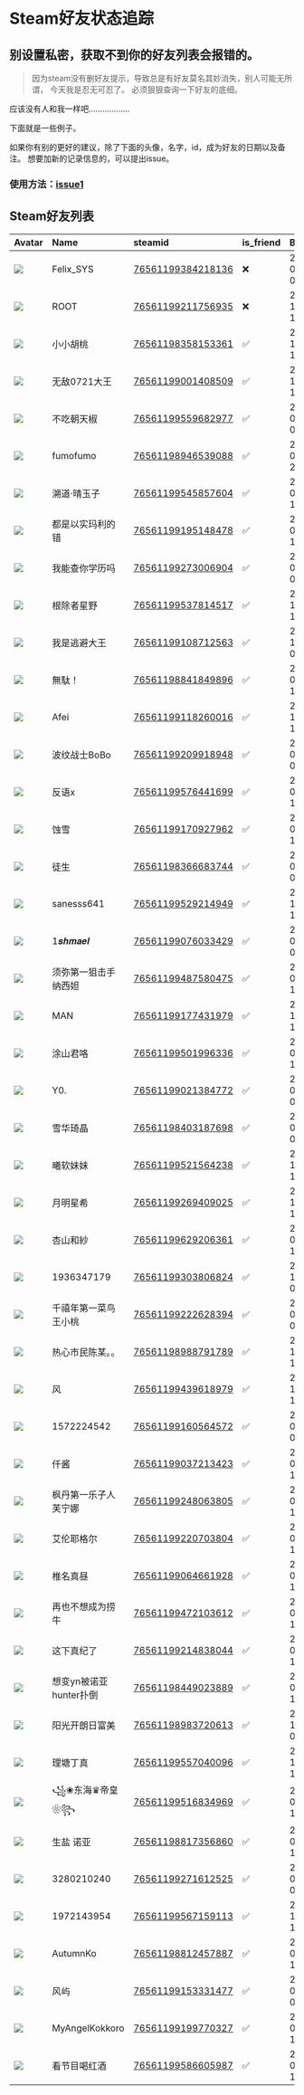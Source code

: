 # Steam好友状态追踪
## 别设置私密，获取不到你的好友列表会报错的。

> 因为steam没有删好友提示，导致总是有好友莫名其妙消失，别人可能无所谓，
> 今天我是忍无可忍了。 必须狠狠查询一下好友的底细。

应该没有人和我一样吧………………

下面就是一些例子。

如果你有别的更好的建议，除了下面的头像，名字，id，成为好友的日期以及备注。 想要加新的记录信息的，可以提出issue。

### 使用方法：[issue1](https://github.com/systemannounce/SteamFriends/issues/1)

## Steam好友列表

| Avatar                                                                            | Name            | steamid                                                                     | is_friend   | BFD                 | Remark   |
|:----------------------------------------------------------------------------------|:----------------|:----------------------------------------------------------------------------|:------------|:--------------------|:---------|
| ![](https://avatars.steamstatic.com/d41abd4be0b3769e1919802da758591a11639b13.jpg) | Felix_SYS       | [76561199384218136](https://steamcommunity.com/profiles/76561199384218136/) | ❌           | 2022-08-14 01:06:38 |          |
| ![](https://avatars.steamstatic.com/ef15d4fa577672454e11c4dc5fbfa9fc71722ede.jpg) | ROOT            | [76561199211756935](https://steamcommunity.com/profiles/76561199211756935/) | ❌           | 2021-10-02 11:23:03 |          |
| ![](https://avatars.steamstatic.com/603220414ae0da4991342056a86c4035d616c1a6.jpg) | 小小胡桃            | [76561198358153361](https://steamcommunity.com/profiles/76561198358153361/) | ✅           | 2023-10-15 16:24:54 |          |
| ![](https://avatars.steamstatic.com/ff454d190b6dc392d2fbe163e78bf2182d1de9e0.jpg) | 无敌0721大王        | [76561199001408509](https://steamcommunity.com/profiles/76561199001408509/) | ✅           | 2023-10-07 10:41:12 |          |
| ![](https://avatars.steamstatic.com/d62cdc49cd3363d16c5ed41c1dac37fd523f6f5d.jpg) | 不吃朝天椒           | [76561199559682977](https://steamcommunity.com/profiles/76561199559682977/) | ✅           | 2024-04-08 03:17:48 |          |
| ![](https://avatars.steamstatic.com/af023a804c1de11b2f670fb7f15a9c8d881c8956.jpg) | fumofumo        | [76561198946539088](https://steamcommunity.com/profiles/76561198946539088/) | ✅           | 2024-06-23 23:20:01 |          |
| ![](https://avatars.steamstatic.com/c9c69b895e0f74afb6d823d8edf05cc2d76f9531.jpg) | 溯道·晴玉子          | [76561199545857604](https://steamcommunity.com/profiles/76561199545857604/) | ✅           | 2024-01-13 12:02:04 |          |
| ![](https://avatars.steamstatic.com/2427209e3a89acd22a5776df8be083da5616f531.jpg) | 都是以实玛利的错        | [76561199195148478](https://steamcommunity.com/profiles/76561199195148478/) | ✅           | 2024-04-16 14:32:12 |          |
| ![](https://avatars.steamstatic.com/56f337b08c900e706b24920c78345d31a5603022.jpg) | 我能查你学历吗         | [76561199273006904](https://steamcommunity.com/profiles/76561199273006904/) | ✅           | 2024-01-19 02:27:18 |          |
| ![](https://avatars.steamstatic.com/32b9f22c03075d987bfcce5ed75b1d9e61b5a7e5.jpg) | 根除者星野           | [76561199537814517](https://steamcommunity.com/profiles/76561199537814517/) | ✅           | 2023-12-02 15:04:57 |          |
| ![](https://avatars.steamstatic.com/92ae4eadd5d7fe87a870e26b31aa6b6e42c54692.jpg) | 我是逃避大王          | [76561199108712563](https://steamcommunity.com/profiles/76561199108712563/) | ✅           | 2023-10-09 05:04:48 |          |
| ![](https://avatars.steamstatic.com/653dc73bc3ed017b987d2dd73f73c80b933b261f.jpg) | 無駄！             | [76561198841849896](https://steamcommunity.com/profiles/76561198841849896/) | ✅           | 2023-08-28 14:16:16 |          |
| ![](https://avatars.steamstatic.com/1191c81a57194f64acfcda94f0fd0cb94e92eff7.jpg) | Afei            | [76561199118260016](https://steamcommunity.com/profiles/76561199118260016/) | ✅           | 2023-10-08 11:06:28 |          |
| ![](https://avatars.steamstatic.com/6d1c4af8984385142d3190c3142d1ab40e837b9e.jpg) | 波纹战士BoBo        | [76561199209918948](https://steamcommunity.com/profiles/76561199209918948/) | ✅           | 2024-06-02 04:01:56 |          |
| ![](https://avatars.steamstatic.com/c33713a5e5a7a3d5ea2a93a86eeb28f0d919279c.jpg) | 反语x             | [76561199576441699](https://steamcommunity.com/profiles/76561199576441699/) | ✅           | 2024-01-19 16:37:09 |          |
| ![](https://avatars.steamstatic.com/092bcf5dc95589942e165236ce78f6757220d1b3.jpg) | 蚀雪              | [76561199170927962](https://steamcommunity.com/profiles/76561199170927962/) | ✅           | 2024-05-13 11:13:59 |          |
| ![](https://avatars.steamstatic.com/2a414f78af4bd5c11a7036bea8ab8e6430c2ce00.jpg) | 徒生              | [76561198366683744](https://steamcommunity.com/profiles/76561198366683744/) | ✅           | 2024-01-22 07:51:49 |          |
| ![](https://avatars.steamstatic.com/ca545b57c0db6b7d83a7321c8389b408d2c7b310.jpg) | sanesss641      | [76561199529214949](https://steamcommunity.com/profiles/76561199529214949/) | ✅           | 2023-10-21 11:51:21 |          |
| ![](https://avatars.steamstatic.com/4aac5a984fced6c53ce805973288315eaee6424b.jpg) | 1𝒔𝒉𝒎𝒂𝒆𝒍         | [76561199076033429](https://steamcommunity.com/profiles/76561199076033429/) | ✅           | 2024-06-09 06:13:08 |          |
| ![](https://avatars.steamstatic.com/47b61594546d2824366e5bd9e32e5fb7e2232dcf.jpg) | 须弥第一狙击手纳西妲      | [76561199487580475](https://steamcommunity.com/profiles/76561199487580475/) | ✅           | 2024-07-12 12:46:34 |          |
| ![](https://avatars.steamstatic.com/0ae81ca7c6209a3391ea86d2da7ff019658732e0.jpg) | MAN             | [76561199177431979](https://steamcommunity.com/profiles/76561199177431979/) | ✅           | 2023-10-14 14:37:20 |          |
| ![](https://avatars.steamstatic.com/2c90ffecbf3fb21c1bf79202523870c1b0bdccb1.jpg) | 涂山君咯            | [76561199501996336](https://steamcommunity.com/profiles/76561199501996336/) | ✅           | 2023-09-25 14:04:20 |          |
| ![](https://avatars.steamstatic.com/ee0e6adb9c075b0b40cbedba2f8699d1c040ca6c.jpg) | Y0.             | [76561199021384772](https://steamcommunity.com/profiles/76561199021384772/) | ✅           | 2023-09-17 05:44:26 |          |
| ![](https://avatars.steamstatic.com/35bf5499199391c712e8bb97419b33878db96b68.jpg) | 雪华琦晶            | [76561198403187698](https://steamcommunity.com/profiles/76561198403187698/) | ✅           | 2024-01-14 03:54:38 |          |
| ![](https://avatars.steamstatic.com/717eb82ba52e415766099bd08f383784f7c7601a.jpg) | 曦软妹妹            | [76561199521564238](https://steamcommunity.com/profiles/76561199521564238/) | ✅           | 2023-12-23 14:25:45 |          |
| ![](https://avatars.steamstatic.com/818c31fc09cde08165385fc6a4c7ae0b7d015fdf.jpg) | 月明星希            | [76561199269409025](https://steamcommunity.com/profiles/76561199269409025/) | ✅           | 2023-12-08 10:54:37 |          |
| ![](https://avatars.steamstatic.com/18bfbc94081bbfe37850aa24a7d44f8da607e3dd.jpg) | 杏山和紗            | [76561199629206361](https://steamcommunity.com/profiles/76561199629206361/) | ✅           | 2024-02-02 13:10:35 |          |
| ![](https://avatars.steamstatic.com/fef49e7fa7e1997310d705b2a6158ff8dc1cdfeb.jpg) | 1936347179      | [76561199303806824](https://steamcommunity.com/profiles/76561199303806824/) | ✅           | 2023-10-16 05:18:52 |          |
| ![](https://avatars.steamstatic.com/55288e9b744736dd2ebf4e5012599bcc89f1f226.jpg) | 千禧年第一菜鸟王小桃      | [76561199222628394](https://steamcommunity.com/profiles/76561199222628394/) | ✅           | 2024-01-19 02:21:44 |          |
| ![](https://avatars.steamstatic.com/fef49e7fa7e1997310d705b2a6158ff8dc1cdfeb.jpg) | 热心市民陈某。。        | [76561198988791789](https://steamcommunity.com/profiles/76561198988791789/) | ✅           | 2023-10-06 17:00:05 |          |
| ![](https://avatars.steamstatic.com/9ab854c23ad39c58c4a0dcb78a9104a2cd9691d4.jpg) | 风               | [76561199439618979](https://steamcommunity.com/profiles/76561199439618979/) | ✅           | 2023-11-11 17:05:50 |          |
| ![](https://avatars.steamstatic.com/ee0e6adb9c075b0b40cbedba2f8699d1c040ca6c.jpg) | 1572224542      | [76561199160564572](https://steamcommunity.com/profiles/76561199160564572/) | ✅           | 2023-09-17 05:51:42 |          |
| ![](https://avatars.steamstatic.com/782a773c14aeda60024a8061264cea6c55fe94fc.jpg) | 仟酱              | [76561199037213423](https://steamcommunity.com/profiles/76561199037213423/) | ✅           | 2023-09-13 11:58:01 |          |
| ![](https://avatars.steamstatic.com/050f0adbad779e19b84fff000d2a0ddfd79ce304.jpg) | 枫丹第一乐子人芙宁娜      | [76561199248063805](https://steamcommunity.com/profiles/76561199248063805/) | ✅           | 2024-06-13 13:26:37 |          |
| ![](https://avatars.steamstatic.com/00dc82e4a8c5393cf8257fbb169ce551469eaa03.jpg) | 艾伦耶格尔           | [76561199220703804](https://steamcommunity.com/profiles/76561199220703804/) | ✅           | 2024-01-20 13:14:51 |          |
| ![](https://avatars.steamstatic.com/d16232dbf8971702d742296145a46ba4c84a21c6.jpg) | 椎名真昼            | [76561199064661928](https://steamcommunity.com/profiles/76561199064661928/) | ✅           | 2024-01-19 13:33:55 |          |
| ![](https://avatars.steamstatic.com/a3df412ba3a7a626cc1fa217edd447389c91c807.jpg) | 再也不想成为捞牛        | [76561199472103612](https://steamcommunity.com/profiles/76561199472103612/) | ✅           | 2024-07-08 13:14:04 |          |
| ![](https://avatars.steamstatic.com/34029fb1f80a79872ceb95bfa15ac4bd450f8017.jpg) | 这下真纪了           | [76561199214838044](https://steamcommunity.com/profiles/76561199214838044/) | ✅           | 2024-01-19 11:38:57 |          |
| ![](https://avatars.steamstatic.com/2c8ac7830b71bbdd7d796ed4f72d8617b9f63e92.jpg) | 想变yn被诺亚hunter扑倒 | [76561198449023889](https://steamcommunity.com/profiles/76561198449023889/) | ✅           | 2024-01-11 17:09:42 |          |
| ![](https://avatars.steamstatic.com/9a3d7c3255d7a953a4a3f259096dfc3141f4ed04.jpg) | 阳光开朗日富美         | [76561198983720613](https://steamcommunity.com/profiles/76561198983720613/) | ✅           | 2023-12-09 07:13:00 |          |
| ![](https://avatars.steamstatic.com/622ad05fecfe41819b21d9b09102e7e9af85d695.jpg) | 理塘丁真            | [76561199557040096](https://steamcommunity.com/profiles/76561199557040096/) | ✅           | 2023-12-02 17:28:33 |          |
| ![](https://avatars.steamstatic.com/83838e4edde88ea53c1f1deab81aa0ce83c9cd70.jpg) | ꧁❀东海♛帝皇❀꧂       | [76561199516834969](https://steamcommunity.com/profiles/76561199516834969/) | ✅           | 2024-03-18 14:46:55 |          |
| ![](https://avatars.steamstatic.com/c55ed880e7a797a8f42fc35b4c84b79d10a1bffb.jpg) | 生盐 诺亚           | [76561198817356860](https://steamcommunity.com/profiles/76561198817356860/) | ✅           | 2024-03-01 15:42:43 |          |
| ![](https://avatars.steamstatic.com/fef49e7fa7e1997310d705b2a6158ff8dc1cdfeb.jpg) | 3280210240      | [76561199271612525](https://steamcommunity.com/profiles/76561199271612525/) | ✅           | 2023-09-15 06:47:56 |          |
| ![](https://avatars.steamstatic.com/419ad7b4bdfb596bb416ba70b840b3f0599d1af1.jpg) | 1972143954      | [76561199567159113](https://steamcommunity.com/profiles/76561199567159113/) | ✅           | 2023-11-13 11:30:01 |          |
| ![](https://avatars.steamstatic.com/fc13bb1f59388dc6070a14f9224b6f697e08a4d3.jpg) | AutumnKo        | [76561198812457887](https://steamcommunity.com/profiles/76561198812457887/) | ✅           | 2023-08-31 16:07:04 |          |
| ![](https://avatars.steamstatic.com/713f223f6cce0b938dc800f76e22ec103d9fc71f.jpg) | 风屿              | [76561199153331477](https://steamcommunity.com/profiles/76561199153331477/) | ✅           | 2024-02-20 06:41:51 |          |
| ![](https://avatars.steamstatic.com/8ba280cbdbde3eaded61786152c1b74e7e09b459.jpg) | MyAngelKokkoro  | [76561199199770327](https://steamcommunity.com/profiles/76561199199770327/) | ✅           | 2024-01-19 13:17:45 |          |
| ![](https://avatars.steamstatic.com/d67abded4ca585ae3f017981f7f92badd1eb6e46.jpg) | 看节目喝红酒          | [76561199586605987](https://steamcommunity.com/profiles/76561199586605987/) | ✅           | 2024-08-25 14:34:12 |          |